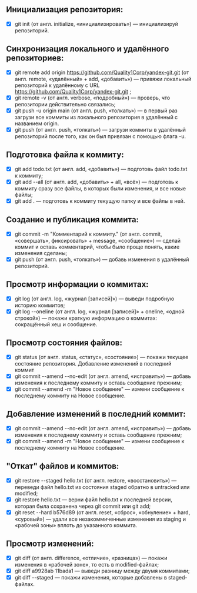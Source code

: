 ## Инициализация репозитория:
- [x] git init (от англ. initialize, «инициализировать») — инициализируй репозиторий.

## Синхронизация локального и удалённого репозиториев:
- [x] git remote add origin https://github.com/Quality1Corp/yandex-git.git (от англ. remote, «удалённый» + add, «добавить») — привяжи локальный репозиторий к удалённому с URL https://github.com/Quality1Corp/yandex-git.git ;
- [x] git remote -v (от англ. verbose, «подробный») — проверь, что репозитории действительно связались;
- [x] git push -u origin main (от англ. push, «толкать») — в первый раз загрузи все коммиты из локального репозитория в удалённый с названием origin.
- [x] git push (от англ. push, «толкать») — загрузи коммиты в удалённый репозиторий после того, как он был привязан с помощью флага -u.

## Подготовка файла к коммиту:
- [x] git add todo.txt (от англ. add, «добавить») — подготовь файл todo.txt к коммиту;
- [x] git add --all (от англ. add, «добавить» + all, «всё») — подготовь к коммиту сразу все файлы, в которых были изменения, и все новые файлы;
- [x] git add . — подготовь к коммиту текущую папку и все файлы в ней.

## Создание и публикация коммита:
- [x] git commit -m "Комментарий к коммиту." (от англ. commit, «совершать», фиксировать» + message, «сообщение») — сделай коммит и оставь комментарий, чтобы было проще понять, какие изменения сделаны;
- [x] git push (от англ. push, «толкать») — добавь изменения в удалённый репозиторий.

## Просмотр информации о коммитах:
- [x] git log (от англ. log, «журнал [записей]») — выведи подробную историю коммитов;
- [x] git log --oneline (от англ. log, «журнал [записей]» + oneline, «одной строкой») — покажи краткую информацию о коммитах: сокращённый хеш и сообщение.

## Просмотр состояния файлов:
- [x] git status (от англ. status, «статус», «состояние») — покажи текущее состояние репозитория.
Добавление изменений в последний коммит
- [x] git commit --amend --no-edit (от англ. amend, «исправить») — добавь изменения к последнему коммиту и оставь сообщение прежним;
- [x] git commit --amend -m "Новое сообщение" — измени сообщение к последнему коммиту на Новое сообщение.

## Добавление изменений в последний коммит:
- [x] git commit --amend --no-edit (от англ. amend, «исправить») — добавь изменения к последнему коммиту и оставь сообщение прежним;
- [x] git commit --amend -m "Новое сообщение" — измени сообщение к последнему коммиту на Новое сообщение.

## "Откат" файлов и коммитов:
- [x] git restore --staged hello.txt (от англ. restore, «восстановить») — переведи файл hello.txt из состояния staged обратно в untracked или modified;
- [x] git restore hello.txt — верни файл hello.txt к последней версии, которая была сохранена через git commit или git add;
- [x] git reset --hard b576d89 (от англ. reset, «сброс», «обнуление» + hard, «суровый») — удали все незакоммиченные изменения из staging и «рабочей зоны» вплоть до указанного коммита.

## Просмотр изменений:
- [x] git diff (от англ. difference, «отличие», «разница») — покажи изменения в «рабочей зоне», то есть в modified-файлах;
- [x] git diff a9928ab 11bada1 — выведи разницу между двумя коммитами;
- [x] git diff --staged — покажи изменения, которые добавлены в staged-файлах.
